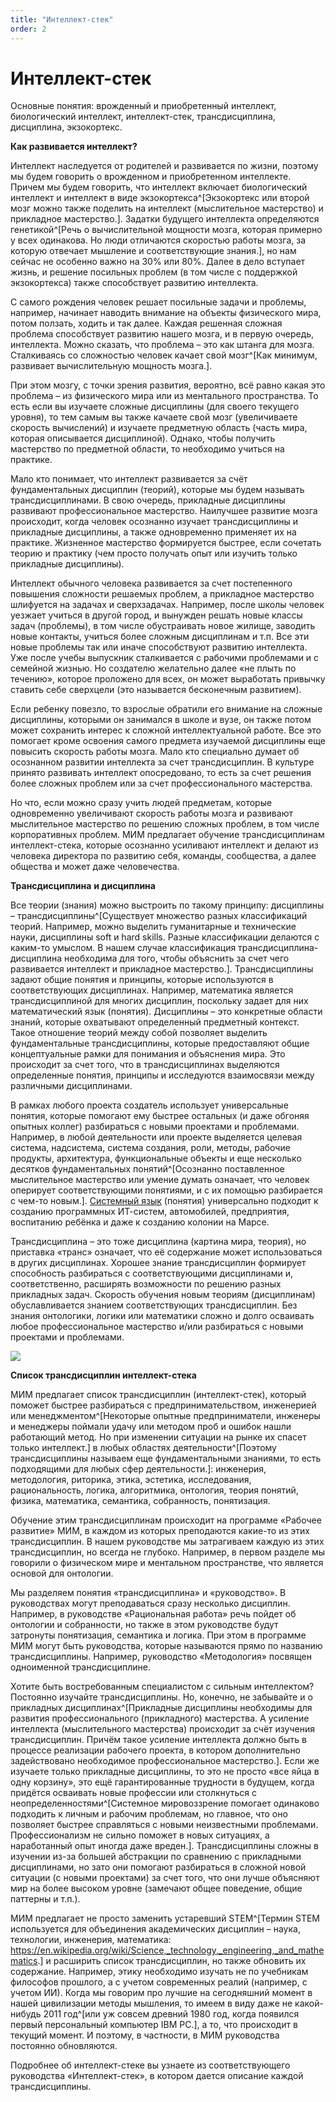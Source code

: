 ```yaml
---
title: "Интеллект-стек"
order: 2
---
```


# Интеллект-стек

Основные понятия: врожденный и приобретенный интеллект, биологический интеллект, интеллект-стек, трансдисциплина, дисциплина, экзокортекс.

**Как развивается интеллект?**

Интеллект наследуется от родителей и развивается по жизни, поэтому мы будем говорить о врожденном и приобретенном интеллекте. Причем мы будем говорить, что интеллект включает биологический интеллект и интеллект в виде экзокортекса^[Экзокортекс или второй мозг можно также поделить на интеллект (мыслительное мастерство) и прикладное мастерство.]. Задатки будущего интеллекта определяются генетикой^[Речь о вычислительной мощности мозга, которая примерно у всех одинакова. Но люди отличаются скоростью работы мозга, за которую отвечает мышление и соответствующие знания.], но нам сейчас не особенно важно на 30% или 80%. Далее в дело вступает жизнь, и решение посильных проблем (в том числе с поддержкой экзокортекса) также способствует развитию интеллекта.

С самого рождения человек решает посильные задачи и проблемы, например, начинает наводить внимание на объекты физического мира, потом ползать, ходить и так далее. Каждая решенная сложная проблема способствует развитию нашего мозга, и в первую очередь, интеллекта. Можно сказать, что проблема – это как штанга для мозга. Сталкиваясь со сложностью человек качает свой мозг^[Как минимум, развивает вычислительную мощность мозга.].

При этом мозгу, с точки зрения развития, вероятно, всё равно какая это проблема – из физического мира или из ментального пространства. То есть если вы изучаете сложные дисциплины (для своего текущего уровня), то тем самым вы также качаете свой мозг (увеличиваете скорость вычислений) и изучаете предметную область (часть мира, которая описывается дисциплиной). Однако, чтобы получить мастерство по предметной области, то необходимо учиться на практике.

Мало кто понимает, что интеллект развивается за счёт фундаментальных дисциплин (теорий), которые мы будем называть трансдисциплинами. В свою очередь, прикладные дисциплины развивают профессиональное мастерство. Наилучшее развитие мозга происходит, когда человек осознанно изучает трансдисциплины и прикладные дисциплины, а также одновременно применяет их на практике. Жизненное мастерство формируется быстрее, если сочетать теорию и практику (чем просто получать опыт или изучить только прикладные дисциплины).

Интеллект обычного человека развивается за счет постепенного повышения сложности решаемых проблем, а прикладное мастерство шлифуется на задачах и сверхзадачах. Например, после школы человек уезжает учиться в другой город, и вынужден решать новые классы задач (проблемы), в том числе обустраивать новое жилище, заводить новые контакты, учиться более сложным дисциплинам и т.п. Все эти новые проблемы так или иначе способствуют развитию интеллекта. Уже после учебы выпускник сталкивается с рабочими проблемами и с семейной жизнью. Но создателю желательно далее «не плыть по течению», которое проложено для всех, он может выработать привычку ставить себе сверхцели (это называется бесконечным развитием).

Если ребенку повезло, то взрослые обратили его внимание на сложные дисциплины, которыми он занимался в школе и вузе, он также потом может сохранить интерес к сложной интеллектуальной работе. Все это помогает кроме освоения самого предмета изучаемой дисциплины еще повысить скорость работы мозга. Мало кто специально думает об осознанном развитии интеллекта за счет трансдисциплин. В культуре принято развивать интеллект опосредовано, то есть за счет решения более сложных проблем или за счет профессионального мастерства.

Но что, если можно сразу учить людей предметам, которые одновременно увеличивают скорость работы мозга и развивают мыслительное мастерство по решению сложных проблем, в том числе корпоративных проблем. МИМ предлагает обучение трансдисциплинам интеллект-стека, которые осознанно усиливают интеллект и делают из человека директора по развитию себя, команды, сообщества, а далее общества и может даже человечества.

**Трансдисциплина** **и дисциплина**

Все теории (знания) можно выстроить по такому принципу: дисциплины – трансдисциплины^[Существует множество разных классификаций теорий. Например, можно выделить гуманитарные и технические науки, дисциплины soft и hard skills. Разные классификации делаются с каким-то умыслом. В нашем случае классификация трансдисциплина-дисциплина необходима для того, чтобы объяснить за счет чего развивается интеллект и прикладное мастерство.]. Трансдисциплины задают общие понятия и принципы, которые используются в соответствующих дисциплинах. Например, математика является трансдисциплиной для многих дисциплин, поскольку задает для них математический язык (понятия). Дисциплины – это конкретные области знаний, которые охватывают определенный предметный контекст. Такое отношение теорий между собой позволяет выделить фундаментальные трансдисциплины, которые предоставляют общие концептуальные рамки для понимания и объяснения мира. Это происходит за счет того, что в трансдисциплинах выделяются определенные понятия, принципы и исследуются взаимосвязи между различными дисциплинами.

В рамках любого проекта создатель использует универсальные понятия, которые помогают ему быстрее остальных (и даже обгоняя опытных коллег) разбираться с новыми проектами и проблемами. Например, в любой деятельности или проекте выделяется целевая система, надсистема, система создания, роли, методы, рабочие продукты, архитектура, функциональные объекты и еще несколько десятков фундаментальных понятий^[Осознанно поставленное мыслительное мастерство или умение думать означает, что человек оперирует соответствующими понятиями, и с их помощью разбирается с чем-то новым.]. [Системный язык](https://systemsworld.club/t/na-kakom-yazyke-ty-dumaesh/7878) (понятия) универсально подходит к созданию программных ИТ-систем, автомобилей, предприятия, воспитанию ребёнка и даже к созданию колонии на Марсе.

Трансдисциплина – это тоже дисциплина (картина мира, теория), но приставка «транс» означает, что её содержание может использоваться в других дисциплинах. Хорошее знание трансдисциплин формирует способность разбираться с соответствующими дисциплинами и, соответственно, расширять возможности по решению разных прикладных задач. Скорость обучения новым теориям (дисциплинам) обуславливается знанием соответствующих трансдисциплин. Без знания онтологики, логики или математики сложно и долго осваивать любое профессиональное мастерство и/или разбираться с новыми проектами и проблемами.

![](/ru/personal/systems-self-development/20.png)

**Список трансдисциплин интеллект-стека**

МИМ предлагает список трансдисциплин (интеллект-стек), который поможет быстрее разбираться с предпринимательством, инженерией или менеджментом^[Некоторые опытные предприниматели, инженеры и менеджеры поймали удачу или методом проб и ошибок нашли работающий метод. Но при изменении ситуации на рынке их спасет только интеллект.] в любых областях деятельности^[Поэтому трансдисциплины называем еще фундаментальными знаниями, то есть подходящими для любых сфер деятельности.]: инженерия, методология, риторика, этика, эстетика, исследования, рациональность, логика, алгоритмика, онтология, теория понятий, физика, математика, семантика, собранность, понятизация.

Обучение этим трансдисциплинам происходит на программе «Рабочее развитие» МИМ, в каждом из которых преподаются какие-то из этих трансдисциплин. В нашем руководстве мы затрагиваем каждую из этих трансдисциплин, но всегда не глубоко. Например, в первом разделе мы говорили о физическом мире и ментальном пространстве, что является основой для онтологии.

Мы разделяем понятия «трансдисциплина» и «руководство». В руководствах могут преподаваться сразу несколько дисциплин. Например, в руководстве «Рациональная работа» речь пойдет об онтологии и собранности, но также в этом руководстве будут затронуты понятизация, семантика и логика. При этом в программе МИМ могут быть руководства, которые называются прямо по названию трансдисциплины. Например, руководство «Методология» посвящен одноименной трансдисциплине.

Хотите быть востребованным специалистом с сильным интеллектом? Постоянно изучайте трансдисциплины. Но, конечно, не забывайте и о прикладных дисциплинах^[Прикладные дисциплины необходимы для развития профессионального (прикладного) мастерства. А усиление интеллекта (мыслительного мастерства) происходит за счёт изучения трансдисциплин. Причём такое усиление интеллекта должно быть в процессе реализации рабочего проекта, в котором дополнительно задействовано необходимое профессиональное мастерство.]. Если же изучаете только прикладные дисциплины, то это не просто «все яйца в одну корзину», это ещё гарантированные трудности в будущем, когда придётся осваивать новые профессии или столкнуться с неопределенностями^[Системное мировоззрение помогает одинаково подходить к личным и рабочим проблемам, но главное, что оно позволяет быстрее справляться с новыми неизвестными проблемами. Профессионализм не сильно поможет в новых ситуациях, а наработанный опыт иногда даже вреден.]. Трансдисциплины сложны в изучении из-за большей абстракции по сравнению с прикладными дисциплинами, но зато они помогают разбираться в сложной новой ситуации (с новыми проектами) за счет того, что они лучше объясняют мир на более высоком уровне (замечают общее поведение, общие паттерны и т.п.).

МИМ предлагает не просто заменить устаревший STEM^[Термин STEM используется для объединения академических дисциплин – наука, технологии, инженерия, математика: <https://en.wikipedia.org/wiki/Science,_technology,_engineering,_and_mathematics>.] и расширить список трансдисциплин, но также обновить их содержание. Например, этику необходимо изучать не по учебникам философов прошлого, а с учетом современных реалий (например, с учетом ИИ). Когда мы говорим про лучшие на сегодняшний момент в нашей цивилизации методы мышления, то имеем в виду даже не какой-нибудь 2011 год^[или уж совсем древний 1980 год, когда появился первый персональный компьютер IBM PC.], а то, что происходит в текущий момент. И поэтому, в частности, в МИМ руководства постоянно обновляются.

Подробнее об интеллект-стеке вы узнаете из соответствующего руководства «Интеллект-стек», в котором дается описание каждой трансдисциплины.